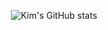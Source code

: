  

<div align=center> 
     
![Kim's GitHub stats](https://github-readme-stats.vercel.app/api?username=DongWooKim97&show_icons=true&theme=radical)
  

<br>
    
    
<!--     
[![Solved.ac Profile](http://mazassumnida.wtf/api/v2/generate_badge?boj=nanaukim)](https://solved.ac/nanaukim/)

    
<br>
 
 [![Velog's GitHub stats](https://velog-readme-stats.vercel.app/api?name=bxxloob_-)](https://velog.io/@bxxloob_-)
[![Velog's GitHub stats](https://velog-readme-stats.vercel.app/api?name=bxxloob_-&tag=회고록)](https://velog.io/@bxxloob_-?tag=%ED%9A%8C%EA%B3%A0%EB%A1%9D)



  
</div>
 
-->

